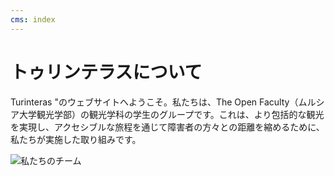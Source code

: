 ```yaml
---
cms: index
---
```

# トゥリンテラスについて

Turinteras "のウェブサイトへようこそ。私たちは、The Open Faculty（ムルシア大学観光学部）の観光学科の学生のグループです。これは、より包括的な観光を実現し、アクセシブルな旅程を通じて障害者の方々との距離を縮めるために、私たちが実施した取り組みです。

![私たちのチーム](/img/imagen_index.jfif)
